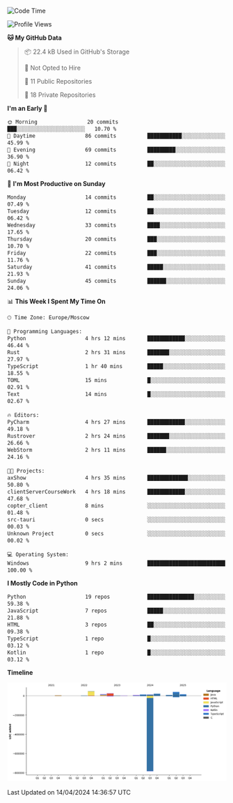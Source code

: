 <!--START_SECTION:waka-->
![Code Time](http://img.shields.io/badge/Code%20Time-260%20hrs%2032%20mins-blue)

![Profile Views](http://img.shields.io/badge/Profile%20Views-0-blue)

**🐱 My GitHub Data** 

> 📦 22.4 kB Used in GitHub's Storage 
 > 
> 🚫 Not Opted to Hire
 > 
> 📜 11 Public Repositories 
 > 
> 🔑 18 Private Repositories 
 > 
**I'm an Early 🐤** 

```text
🌞 Morning                20 commits          ███░░░░░░░░░░░░░░░░░░░░░░   10.70 % 
🌆 Daytime                86 commits          ███████████░░░░░░░░░░░░░░   45.99 % 
🌃 Evening                69 commits          █████████░░░░░░░░░░░░░░░░   36.90 % 
🌙 Night                  12 commits          ██░░░░░░░░░░░░░░░░░░░░░░░   06.42 % 
```
📅 **I'm Most Productive on Sunday** 

```text
Monday                   14 commits          ██░░░░░░░░░░░░░░░░░░░░░░░   07.49 % 
Tuesday                  12 commits          ██░░░░░░░░░░░░░░░░░░░░░░░   06.42 % 
Wednesday                33 commits          ████░░░░░░░░░░░░░░░░░░░░░   17.65 % 
Thursday                 20 commits          ███░░░░░░░░░░░░░░░░░░░░░░   10.70 % 
Friday                   22 commits          ███░░░░░░░░░░░░░░░░░░░░░░   11.76 % 
Saturday                 41 commits          █████░░░░░░░░░░░░░░░░░░░░   21.93 % 
Sunday                   45 commits          ██████░░░░░░░░░░░░░░░░░░░   24.06 % 
```


📊 **This Week I Spent My Time On** 

```text
🕑︎ Time Zone: Europe/Moscow

💬 Programming Languages: 
Python                   4 hrs 12 mins       ████████████░░░░░░░░░░░░░   46.44 % 
Rust                     2 hrs 31 mins       ███████░░░░░░░░░░░░░░░░░░   27.97 % 
TypeScript               1 hr 40 mins        █████░░░░░░░░░░░░░░░░░░░░   18.55 % 
TOML                     15 mins             █░░░░░░░░░░░░░░░░░░░░░░░░   02.91 % 
Text                     14 mins             █░░░░░░░░░░░░░░░░░░░░░░░░   02.67 % 

🔥 Editors: 
PyCharm                  4 hrs 27 mins       ████████████░░░░░░░░░░░░░   49.18 % 
Rustrover                2 hrs 24 mins       ███████░░░░░░░░░░░░░░░░░░   26.66 % 
WebStorm                 2 hrs 11 mins       ██████░░░░░░░░░░░░░░░░░░░   24.16 % 

🐱‍💻 Projects: 
axShow                   4 hrs 35 mins       █████████████░░░░░░░░░░░░   50.80 % 
clientServerCourseWork   4 hrs 18 mins       ████████████░░░░░░░░░░░░░   47.68 % 
copter_client            8 mins              ░░░░░░░░░░░░░░░░░░░░░░░░░   01.48 % 
src-tauri                0 secs              ░░░░░░░░░░░░░░░░░░░░░░░░░   00.03 % 
Unknown Project          0 secs              ░░░░░░░░░░░░░░░░░░░░░░░░░   00.02 % 

💻 Operating System: 
Windows                  9 hrs 2 mins        █████████████████████████   100.00 % 
```

**I Mostly Code in Python** 

```text
Python                   19 repos            ███████████████░░░░░░░░░░   59.38 % 
JavaScript               7 repos             █████░░░░░░░░░░░░░░░░░░░░   21.88 % 
HTML                     3 repos             ██░░░░░░░░░░░░░░░░░░░░░░░   09.38 % 
TypeScript               1 repo              █░░░░░░░░░░░░░░░░░░░░░░░░   03.12 % 
Kotlin                   1 repo              █░░░░░░░░░░░░░░░░░░░░░░░░   03.12 % 
```



**Timeline**

![Lines of Code chart](https://raw.githubusercontent.com/adlemx/adlemx/main/assets/bar_graph.png)


 Last Updated on 14/04/2024 14:36:57 UTC
<!--END_SECTION:waka-->
